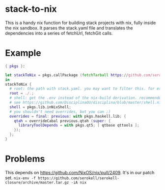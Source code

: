 stack-to-nix
===========

This is a handy nix function for building stack projects with nix, fully inside the nix sandbox.
It parses the stack.yaml file and translates the dependencies into a series of fetchUrl, fetchGit calls.

Example
=======

```nix
{ pkgs }:

let stackToNix = pkgs.callPackage (fetchTarball https://github.com/serokell/stack-to-nix/archive/master.tar.gz) { };
in
stackToNix {
  # root: the path with stack.yaml. you may want to filter this. for example using nix-gitignore.
  root = ./.;
  # shell: get the .env instead of the nix-build derivation. recommended that you do this with shell.nix/default.nix.
  # see https://github.com/DisciplinaOU/disciplina/blob/master/shell.nix
  shell = pkgs.lib.inNixShell;
  # you shouldn't need overrides, but you can ;)
  overrides = final: previous: with pkgs.haskell.lib; {
    qtah = overrideCabal previous.qtah (super: {
      libraryToolDepends = with pkgs.qt5; [ qtbase qttools ];
    });
  };
}
```

Problems
========

This depends on https://github.com/NixOS/nix/pull/2409. It's in our patch set. `nix-env -f https://github.com/serokell/serokell-closure/archive/master.tar.gz -iA nix`
